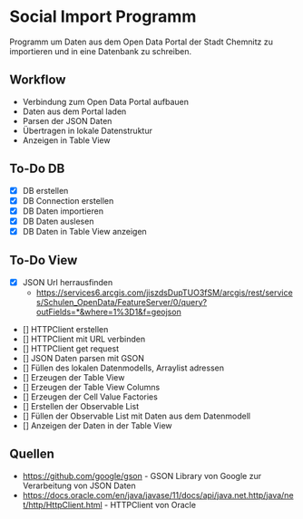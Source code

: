 # Social Import Programm

Programm um  Daten aus dem Open Data Portal der Stadt Chemnitz zu importieren und in eine Datenbank zu schreiben.

## Workflow

- Verbindung zum Open Data Portal aufbauen
- Daten aus dem Portal laden
- Parsen der JSON Daten
- Übertragen in lokale Datenstruktur
- Anzeigen in Table View

## To-Do DB
- [x] DB erstellen
- [x] DB Connection erstellen
- [x] DB Daten importieren
- [x] DB Daten auslesen
- [x] DB Daten in Table View anzeigen

## To-Do View
- [x] JSON Url herrausfinden
  - https://services6.arcgis.com/jiszdsDupTUO3fSM/arcgis/rest/services/Schulen_OpenData/FeatureServer/0/query?outFields=*&where=1%3D1&f=geojson
- [] HTTPClient erstellen
- [] HTTPClient mit URL verbinden
- [] HTTPClient get request
- [] JSON Daten parsen mit GSON
- [] Füllen des lokalen Datenmodells, Arraylist adressen
- [] Erzeugen der Table View
- [] Erzeugen der Table View Columns
- [] Erzeugen der Cell Value Factories
- [] Erstellen der Observable List
- [] Füllen der Observable List mit Daten aus dem Datenmodell
- [] Anzeigen der Daten in der Table View


## Quellen
- https://github.com/google/gson - GSON Library von Google zur Verarbeitung von JSON Daten
- https://docs.oracle.com/en/java/javase/11/docs/api/java.net.http/java/net/http/HttpClient.html - HTTPClient von Oracle